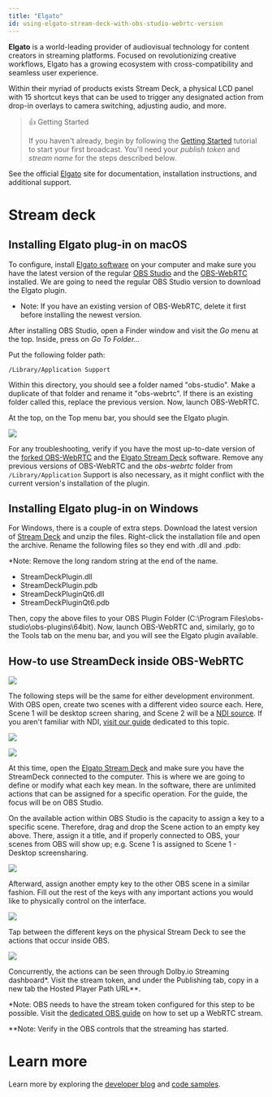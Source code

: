 ```yaml
---
title: "Elgato"
id: using-elgato-stream-deck-with-obs-studio-webrtc-version
---
```

**Elgato** is a world-leading provider of audiovisual technology for content creators in streaming platforms. Focused on revolutionizing creative workflows, Elgato has a growing ecosystem with cross-compatibility and seamless user experience.

Within their myriad of products exists Stream Deck, a physical LCD panel with 15 shortcut keys that can be used to trigger any designated action from drop-in overlays to camera switching, adjusting audio, and more.  

> 👍 Getting Started
> 
> If you haven't already, begin by following the [Getting Started](/millicast/getting-started/index.md) tutorial to start your first broadcast. You'll need your _publish token_ and _stream name_ for the steps described below.

See the official [Elgato](https://www.elgato.com/us/en) site for documentation, installation instructions, and additional support.

# Stream deck

## Installing Elgato plug-in on macOS

To configure, install [Elgato software](https://www.elgato.com/us/en/s/downloads) on your computer and make sure you have the latest version of the regular [OBS Studio](https://obsproject.com/download) and the [OBS-WebRTC](https://github.com/CoSMoSoftware/OBS-studio-webrtc/releases) installed. We are going to need the regular OBS Studio version to download the Elgato plugin. 

- Note: If you have an existing version of OBS-WebRTC, delete it first before installing the newest version. 

After installing OBS Studio, open a Finder window and visit the _Go_ menu at the top. Inside, press on _Go To Folder..._

Put the following folder path: 

`/Library/Application Support`

Within this directory, you should see a folder named "obs-studio". Make a duplicate of that folder and rename it "obs-webrtc". If there is an existing folder called this, replace the previous version. Now, launch OBS-WebRTC. 

At the top, on the Top menu bar, you should see the Elgato plugin. 


![](/img/millicast/Capture_decran_2023-07-12_a_4.56.47_PM.png)



For any troubleshooting, verify if you have the most up-to-date version of the [forked OBS-WebRTC](https://github.com/CoSMoSoftware/OBS-studio-webrtc/releases) and the [Elgato Stream Deck](https://www.elgato.com/us/en/s/downloads) software. Remove any previous versions of OBS-WebRTC and the _obs-webrtc_ folder from `/Library/Application` Support is also necessary, as it might conflict with the current version's installation of the plugin.

## Installing Elgato plug-in on Windows

For Windows, there is a couple of extra steps. Download the latest version of [Stream Deck](https://www.elgato.com/us/en/s/downloads) and unzip the files. Right-click the installation file and open the archive. Rename the following files so they end with .dll and .pdb:

\*Note: Remove the long random string at the end of the name. 

- StreamDeckPlugin.dll
- StreamDeckPlugin.pdb
- StreamDeckPluginQt6.dll
- StreamDeckPluginQt6.pdb

Then, copy the above files to your OBS Plugin Folder (C:\\Program Files\\obs-studio\\obs-plugins\\64bit). Now, launch OBS-WebRTC and, similarly, go to the Tools tab on the menu bar, and you will see the Elgato plugin available. 

## How-to use StreamDeck inside OBS-WebRTC


![](/img/millicast/elgato-streamdeck-obs-studio.jpg)



The following steps will be the same for either development environment. With OBS open, create two scenes with a different video source each. Here, Scene 1 will be desktop screen sharing, and Scene 2 will be a [NDI source](/millicast/broadcast/using-ndi.md). If you aren't familiar with NDI, [visit our guide](/millicast/broadcast/using-ndi.md) dedicated to this topic. 


![](/img/millicast/Capture_decran_2023-07-12_a_4.47.23_PM.png)




![](/img/millicast/Capture_decran_2023-07-12_a_4.47.19_PM.png)



At this time, open the [Elgato Stream Deck](https://www.elgato.com/en/stream-deck) and make sure you have the StreamDeck connected to the computer. This is where we are going to define or modify what each key mean. In the software, there are unlimited actions that can be assigned for a specific operation. For the guide, the focus will be on OBS Studio.

On the available action within OBS Studio is the capacity to assign a key to a specific scene. Therefore, drag and drop the Scene action to an empty key above. There, assign it a title, and if properly connected to OBS, your scenes from OBS will show up; e.g. Scene 1 is assigned to Scene 1 - Desktop screensharing.


![](/img/millicast/Capture_decran_2023-07-12_a_4.58.07_PM.png)



Afterward, assign another empty key to the other OBS scene in a similar fashion. Fill out the rest of the keys with any important actions you would like to physically control on the interface. 


![](/img/millicast/Capture_decran_2023-07-12_a_4.51.45_PM.png)



Tap between the different keys on the physical Stream Deck to see the actions that occur inside OBS. 


![](/img/millicast/Capture_decran_2023-07-12_a_4.52.05_PM.png)



Concurrently, the actions can be seen through Dolby.io Streaming dashboard\*. Visit the stream token, and under the Publishing tab, copy in a new tab the Hosted Player Path URL\*\*.

\*Note: OBS needs to have the stream token configured for this step to be possible. Visit the [dedicated OBS guide](/millicast/software-encoders/using-obs.md)  on how to set up a WebRTC stream. 

\*\*Note: Verify in the OBS controls that the streaming has started.

# Learn more

Learn more by exploring the [developer blog](https://dolby.io/blog/tag/broadcast/) and [code samples](https://github.com/orgs/dolbyio-samples/repositories?q=broadcast).




